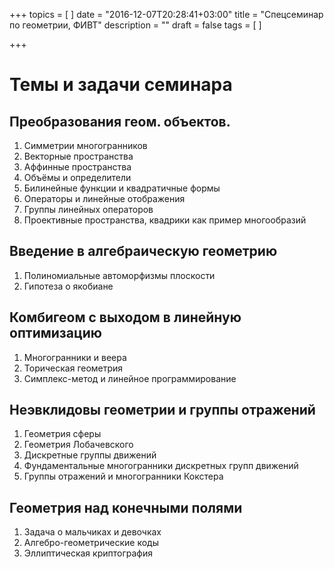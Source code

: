 +++
topics = [
]
date = "2016-12-07T20:28:41+03:00"
title = "Спецсеминар по геометрии, ФИВТ"
description = ""
draft = false
tags = [
]

+++

# Темы и задачи семинара

## Преобразования геом. объектов.
1. Симметрии многогранников
2. Векторные пространства
3. Aффинные пространства
4. Объёмы и определители
5. Билинейные функции и квадратичные формы
6. Операторы и линейные отображения
2. Группы линейных операторов
8. Проективные пространства, квадрики как пример многообразий

## Введение в алгебраическую геометрию
1. Полиномиальные автоморфизмы плоскости
2. Гипотеза о якобиане

## Комбигеом с выходом в линейную оптимизацию
1. Многогранники и веера
2. Торическая геометрия
3. Симплекс-метод и линейное программирование

## Неэвклидовы геометрии и группы отражений
1. Геометрия сферы 
2. Геометрия Лобачевского
3. Дискретные группы движений
4. Фундаментальные многогранники дискретных групп движений
5. Группы отражений и многогранники Кокстера

## Геометрия над конечными полями
1. Задача о мальчиках и девочках
2. Алгебро-геометрические коды
3. Эллиптическая криптография

